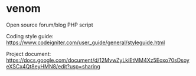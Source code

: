 # venom
Open source forum/blog PHP script

Coding style guide: https://www.codeigniter.com/user_guide/general/styleguide.html

Project document: https://docs.google.com/document/d/12MvwZyLkiEtMM4Xz5Eoxo70sDsoyeXSCx4Qt8eyHMN8/edit?usp=sharing
